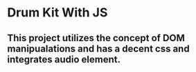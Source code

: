 # Drum Kit With JS
## This project utilizes the concept of DOM manipualations and has a decent css and integrates audio element.
